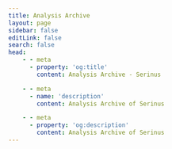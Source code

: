 ```yaml
---
title: Analysis Archive
layout: page
sidebar: false
editLink: false
search: false
head:
    - - meta
      - property: 'og:title'
        content: Analysis Archive - Serinus

    - - meta
      - name: 'description'
        content: Analysis Archive of Serinus

    - - meta
      - property: 'og:description'
        content: Analysis Archive of Serinus
---
```



<script setup>
    import Blog from '../../components/blog.vue'
    import { analysis } from '../../components/data/analysis.ts'
</script>

<Blog :posts="analysis" title="Analysis Archive" desc="Explore our in-depth analysis and insights for old and new features." blog="false"/>